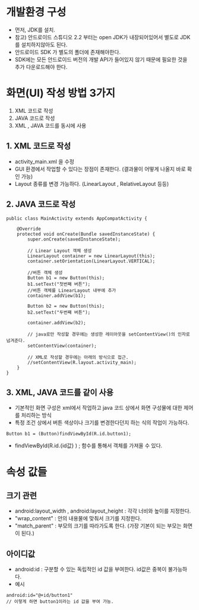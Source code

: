 # 개발환경 구성
- 먼저, JDK를 설치. 
- 참고) 안드로이드 스튜디오 2.2 부터는 open JDK가 내장되어있어서 별도로 JDK를 설치하지않아도 된다.
- 안드로이드 SDK 가 별도의 폴더에 존재해야한다.
- SDK에는 모든 안드로이드 버전의 개발 API가 들어있지 않기 때문에 필요한 것을 추가 다운로드해야 한다. 

# 화면(UI) 작성 방법 3가지 
1) XML 코드로 작성
2) JAVA 코드로 작성
3) XML , JAVA 코드를 동시에 사용 

## 1. XML 코드로 작성
- activity_main.xml 을 수정 
- GUI 환경에서 작업할 수 있다는 장점이 존재한다. (결과물이 어떻게 나올지 바로 확인 가능)
- Layout 종류를 변경 가능하다. (LinearLayout , RelativeLayout 등등) 

## 2. JAVA 코드로 작성
```
public class MainActivity extends AppCompatActivity {

    @Override
    protected void onCreate(Bundle savedInstanceState) {
        super.onCreate(savedInstanceState);

        // Linear Layout 객체 생성
        LinearLayout container = new LinearLayout(this);
        container.setOrientation(LinearLayout.VERTICAL);

        //버튼 객체 생성
        Button b1 = new Button(this);
        b1.setText("첫번째 버튼");
        //버튼 객체를 LinearLayout 내부에 추가
        container.addView(b1);

        Button b2 = new Button(this);
        b2.setText("두번째 버튼");

        container.addView(b2);

        // java로만 작성할 경우에는 생성한 레이아웃을 setContentView()의 인자로 넘겨준다. 
        setContentView(container);
        
        // XML로 작성할 경우에는 아래의 방식으로 접근.
        //setContentView(R.layout.activity_main); 
    }
}
```

## 3. XML, JAVA 코드를 같이 사용
- 기본적인 화면 구성은 xml에서 작업하고 java 코드 상에서 화면 구성물에 대한 제어를 처리하는 방식
- 특정 조건 상에서 버튼 색상이나 크기를 변경한다던지 하는 식의 작업이 가능하다. 
```
Button b1 = (Button)findViewById(R.id.button1);
```
- findViewById(R.id.{id값} ) ; 함수를 통해서 객체를 가져올 수 있다. 

# 속성 값들 
## 크기 관련
- android:layout_width , android:layout_height : 각각 너비와 높이를 지정한다.
- "wrap_content" : 안의 내용물에 맞춰서 크기를 지정한다.
- "match_parent" : 부모의 크기를 따라가도록 한다. (가장 기본이 되는 부모는 화면이 된다.) 

## 아이디값 
- android:id : 구분할 수 있는 독립적인 id 값을 부여한다. id값은 중복이 불가능하다.
- 예시
```
android:id="@+id/button1" 
// 이렇게 하면 button1이라는 id 값을 부여 가능. 
```

